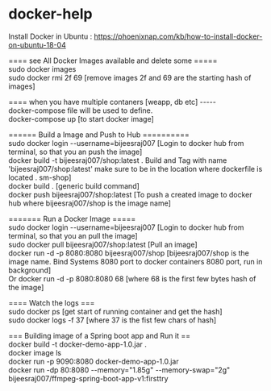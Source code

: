 # docker-help

Install Docker in Ubuntu : https://phoenixnap.com/kb/how-to-install-docker-on-ubuntu-18-04

==== see All Docker Images available and delete some =====  
sudo docker images  
sudo docker rmi 2f 69 [remove images 2f and 69 are the starting hash of images]  

==== when you have multiple contaners [weapp, db etc] -----  
docker-compose file will be used to define.  
docker-compose up   [to start docker image]  

 
====== Build a Image and Push to Hub ==========  
sudo docker login --username=bijeesraj007 [Login to docker hub from terminal, so that you an push the image]  
docker build -t bijeesraj007/shop:latest . Build and Tag with name 'bijeesraj007/shop:latest' make sure to be in the location where dockerfile is located . sm-shop]  
docker build .    [generic build command]  
docker push bijeesraj007/shop:latest  [To push a created image to docker hub where bijeesraj007/shop is the image name]  


======= Run a Docker Image =====  
sudo docker login --username=bijeesraj007 [Login to docker hub from terminal, so that you an pull the image]  
sudo docker pull bijeesraj007/shop:latest   [Pull an image]  
docker run -d -p 8080:8080 bijeesraj007/shop  [bijeesraj007/shop  is the image name. Bind Systems 8080 port to docker containers 8080 port, run in background]  
Or docker run -d -p 8080:8080 68   [where 68 is the first few bytes hash of the image]  


==== Watch the logs ===  
sudo docker ps   [get start of running container and get the hash]  
sudo docker logs -f 37  [where 37 is the fist few chars of hash]  

=== Building image of a Spring boot app and Run it ==  
docker build -t docker-demo-app-1.0.jar .  
docker image ls  
docker run -p 9090:8080 docker-demo-app-1.0.jar  
docker run -dp 80:8080 --memory="1.85g" --memory-swap="2g" bijeesraj007/ffmpeg-spring-boot-app-v1:firsttry
